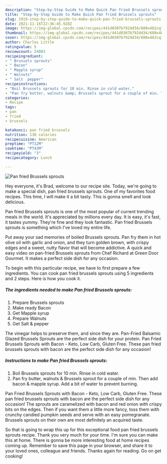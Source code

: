 ```yaml
---
description: "Step-by-Step Guide to Make Quick Pan fried Brussels sprouts"
title: "Step-by-Step Guide to Make Quick Pan fried Brussels sprouts"
slug: 1919-step-by-step-guide-to-make-quick-pan-fried-brussels-sprouts
date: 2021-11-16T22:36:45.928Z
image: https://img-global.cpcdn.com/recipes/441d0307b7924d34/680x482cq70/pan-fried-brussels-sprouts-recipe-main-photo.jpg
thumbnail: https://img-global.cpcdn.com/recipes/441d0307b7924d34/680x482cq70/pan-fried-brussels-sprouts-recipe-main-photo.jpg
cover: https://img-global.cpcdn.com/recipes/441d0307b7924d34/680x482cq70/pan-fried-brussels-sprouts-recipe-main-photo.jpg
author: Charles Little
ratingvalue: 5
reviewcount: 24083
recipeingredient:
- " Brussels sprouts"
- " Bacon"
- " Mapple syrup"
- " Walnuts"
- " Salt  pepper"
recipeinstructions:
- "Boil Brussels sprouts for 10 min. Rinse in cold water."
- "Pan fry butter, walnuts &amp; Brussels sprout for a couple of min. Then add bacon &amp; mapple syrup. Add a bit of water to prevent burning."
categories:
- Recipe
tags:
- pan
- fried
- brussels

katakunci: pan fried brussels 
nutrition: 138 calories
recipecuisine: American
preptime: "PT12M"
cooktime: "PT43M"
recipeyield: "3"
recipecategory: Lunch

---
```



![Pan fried Brussels sprouts](https://img-global.cpcdn.com/recipes/441d0307b7924d34/680x482cq70/pan-fried-brussels-sprouts-recipe-main-photo.jpg)

Hey everyone, it's Brad, welcome to our recipe site. Today, we're going to make a special dish, pan fried brussels sprouts. One of my favorites food recipes. This time, I will make it a bit tasty. This is gonna smell and look delicious.

Pan fried Brussels sprouts is one of the most popular of current trending meals in the world. It's appreciated by millions every day. It is easy, it's fast, it tastes yummy. They're fine and they look fantastic. Pan fried Brussels sprouts is something which I've loved my entire life.

Put away your sad memories of boiled Brussels sprouts. Pan fry them in hot olive oil with garlic and onion, and they turn golden brown, with crispy edges and a sweet, nutty flavor that will become addictive. A quick and easy video on pan-fried Brussels sprouts from Chef Richard at Green Door Gourmet. It makes a perfect side dish for any occasion.


To begin with this particular recipe, we have to first prepare a few ingredients. You can cook pan fried brussels sprouts using 5 ingredients and 2 steps. Here is how you cook it.

<!--inarticleads1-->

##### The ingredients needed to make Pan fried Brussels sprouts:

1. Prepare  Brussels sprouts
1. Make ready  Bacon
1. Get  Mapple syrup
1. Prepare  Walnuts
1. Get  Salt &amp; pepper


The vinegar helps to preserve them, and since they are. Pan-Fried Balsamic Glazed Brussels Sprouts are the perfect side dish for your protein. Pan Fried Brussels Sprouts with Bacon - Keto, Low Carb, Gluten Free. These pan fried brussels sprouts with bacon are the perfect side dish for any occasion! 

<!--inarticleads2-->

##### Instructions to make Pan fried Brussels sprouts:

1. Boil Brussels sprouts for 10 min. Rinse in cold water.
1. Pan fry butter, walnuts &amp; Brussels sprout for a couple of min. Then add bacon &amp; mapple syrup. Add a bit of water to prevent burning.


Pan Fried Brussels Sprouts with Bacon - Keto, Low Carb, Gluten Free. These pan fried brussels sprouts with bacon are the perfect side dish for any occasion! The sprouts are caramelized with bacon and red onion with crispy bits on the edges. Then if you want them a little more fancy, toss them with crunchy candied pumpkin seeds and serve with an easy pomegranate. Brussels sprouts on their own are most definitely an acquired taste. 

So that is going to wrap this up for this exceptional food pan fried brussels sprouts recipe. Thank you very much for your time. I'm sure you can make this at home. There is gonna be more interesting food at home recipes coming up. Remember to save this page in your browser, and share it to your loved ones, colleague and friends. Thanks again for reading. Go on get cooking!
